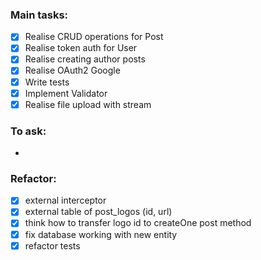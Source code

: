 ### Main tasks:
 - [x] Realise CRUD operations for Post
 - [x] Realise token auth for User
 - [x] Realise creating author posts
 - [x] Realise OAuth2 Google
 - [x] Write tests
 - [x] Implement Validator
 - [x] Realise file upload with stream

### To ask:
 - 

### Refactor:
 - [x] external interceptor
 - [x] external table of post_logos (id, url)
 - [x] think how to transfer logo id to createOne post method
 - [x] fix database working with new entity
 - [x] refactor tests
